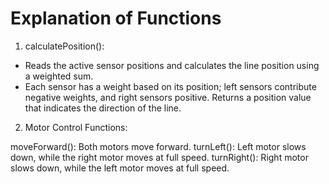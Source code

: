 # Explanation of Functions

1. calculatePosition():
- Reads the active sensor positions and calculates the line position using a weighted sum.
- Each sensor has a weight based on its position; left sensors contribute negative weights, and right sensors positive.
Returns a position value that indicates the direction of the line.

2. Motor Control Functions:

moveForward(): Both motors move forward.
turnLeft(): Left motor slows down, while the right motor moves at full speed.
turnRight(): Right motor slows down, while the left motor moves at full speed.

